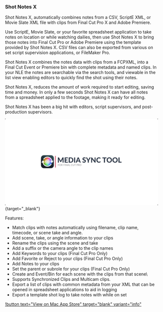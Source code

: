 ### Shot Notes X

Shot Notes X, automatically combines notes from a CSV, ScriptE XML, or Movie Slate XML file with clips from Final Cut Pro X and Adobe Premiere.

Use ScriptE, Movie Slate, or your favorite spreadsheet application to take notes on location or while watching dailies, then use Shot Notes X to bring those notes into Final Cut Pro or Adobe Premiere using the template provided by Shot Notes X. CSV files can also be exported from various on set script supervision applications, or FileMaker Pro.

Shot Notes X combines the notes data with clips from a FCPXML, into a Final Cut Event or Premiere bin with complete metadata and named clips. In your NLE the notes are searchable via the search tools, and viewable in the list view enabling editors to quickly find the shot using their notes.

Shot Notes X, reduces the amount of work required to start editing, saving time and money. In only a few seconds Shot Notes X can have all notes from a spreadsheet applied to the footage, making it ready for editing.

Shot Notes X has been a big hit with editors, script supervisors, and post-production supervisors.

[![](/static/media-sync-tool.jpg)](https://www.youtube.com/watch?v=A1Diuxkf8E4){target="_blank"}

Features:

- Match clips with notes automatically using filename, clip name, timecode, or scene take and angle.
- Add scene, take, or angle information to your clips
- Rename the clips using the scene and take
- Add a suffix or the camera angle to the clip names
- Add Keywords to your clips (Final Cut Pro Only)
- Add Favorite or Reject to your clips (Final Cut Pro Only)
- Add Notes to your clips
- Set the parent or subrole for your clips (Final Cut Pro Only)
- Create and Event/Bin for each scene with the clips from that scene\
- Supports Synchronized Clips and Multicam clips.
- Export a list of clips with common metadata from your XML that can be opened in spreadsheet applications to aid in logging
- Export a template shot log to take notes with while on set

[!button text="View on Mac App Store" target="blank" variant="info"](https://apps.apple.com/us/app/shot-notes-x/id853468135?mt=12)
